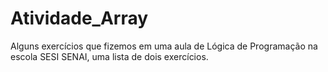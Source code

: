 # Atividade_Array
Alguns exercícios que fizemos em uma aula de Lógica de Programação na escola SESI SENAI, uma lista de dois exercícios.
